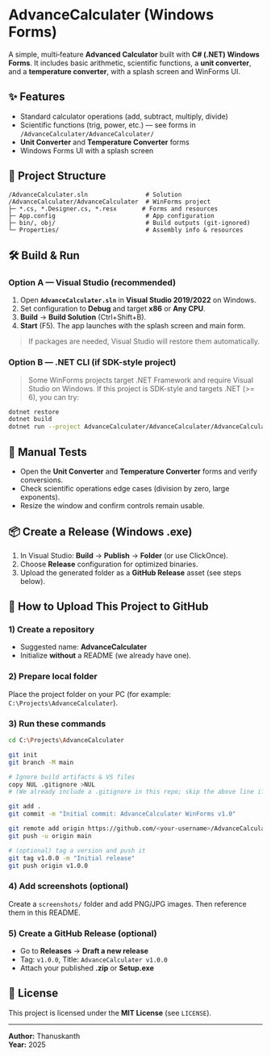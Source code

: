 # AdvanceCalculater (Windows Forms)

A simple, multi‑feature **Advanced Calculator** built with **C# (.NET) Windows Forms**. 
It includes basic arithmetic, scientific functions, a **unit converter**, and a **temperature converter**, with a splash screen and WinForms UI.

## ✨ Features
- Standard calculator operations (add, subtract, multiply, divide)
- Scientific functions (trig, power, etc.) — see forms in `/AdvanceCalculater/AdvanceCalculater/`
- **Unit Converter** and **Temperature Converter** forms
- Windows Forms UI with a splash screen

## 📁 Project Structure
```
/AdvanceCalculater.sln                # Solution
/AdvanceCalculater/AdvanceCalculater  # WinForms project
├─ *.cs, *.Designer.cs, *.resx       # Forms and resources
├─ App.config                         # App configuration
├─ bin/, obj/                         # Build outputs (git-ignored)
└─ Properties/                        # Assembly info & resources
```

## 🛠️ Build & Run

### Option A — Visual Studio (recommended)
1. Open **`AdvanceCalculater.sln`** in **Visual Studio 2019/2022** on Windows.
2. Set configuration to **Debug** and target **x86** or **Any CPU**.
3. **Build** → **Build Solution** (Ctrl+Shift+B).
4. **Start** (F5). The app launches with the splash screen and main form.

> If packages are needed, Visual Studio will restore them automatically.

### Option B — .NET CLI (if SDK-style project)
> Some WinForms projects target .NET Framework and require Visual Studio on Windows. 
> If this project is SDK-style and targets .NET (>= 6), you can try:
```bash
dotnet restore
dotnet build
dotnet run --project AdvanceCalculater/AdvanceCalculater/AdvanceCalculater.csproj
```

## 🧪 Manual Tests
- Open the **Unit Converter** and **Temperature Converter** forms and verify conversions.
- Check scientific operations edge cases (division by zero, large exponents).
- Resize the window and confirm controls remain usable.

## 📦 Create a Release (Windows .exe)
1. In Visual Studio: **Build** → **Publish** → **Folder** (or use ClickOnce).
2. Choose **Release** configuration for optimized binaries.
3. Upload the generated folder as a **GitHub Release** asset (see steps below).

## 🚀 How to Upload This Project to GitHub

### 1) Create a repository
- Suggested name: **AdvanceCalculater**
- Initialize **without** a README (we already have one).

### 2) Prepare local folder
Place the project folder on your PC (for example: `C:\Projects\AdvanceCalculater`).

### 3) Run these commands
```bash
cd C:\Projects\AdvanceCalculater

git init
git branch -M main

# Ignore build artifacts & VS files
copy NUL .gitignore >NUL
# (We already include a .gitignore in this repo; skip the above line if present)

git add .
git commit -m "Initial commit: AdvanceCalculater WinForms v1.0"

git remote add origin https://github.com/<your-username>/AdvanceCalculater.git
git push -u origin main

# (optional) tag a version and push it
git tag v1.0.0 -m "Initial release"
git push origin v1.0.0
```

### 4) Add screenshots (optional)
Create a `screenshots/` folder and add PNG/JPG images. 
Then reference them in this README.

### 5) Create a GitHub Release (optional)
- Go to **Releases** → **Draft a new release**
- Tag: `v1.0.0`, Title: `AdvanceCalculater v1.0.0`
- Attach your published **.zip** or **Setup.exe**

## 📜 License
This project is licensed under the **MIT License** (see `LICENSE`).

---

**Author:** Thanuskanth  
**Year:** 2025
